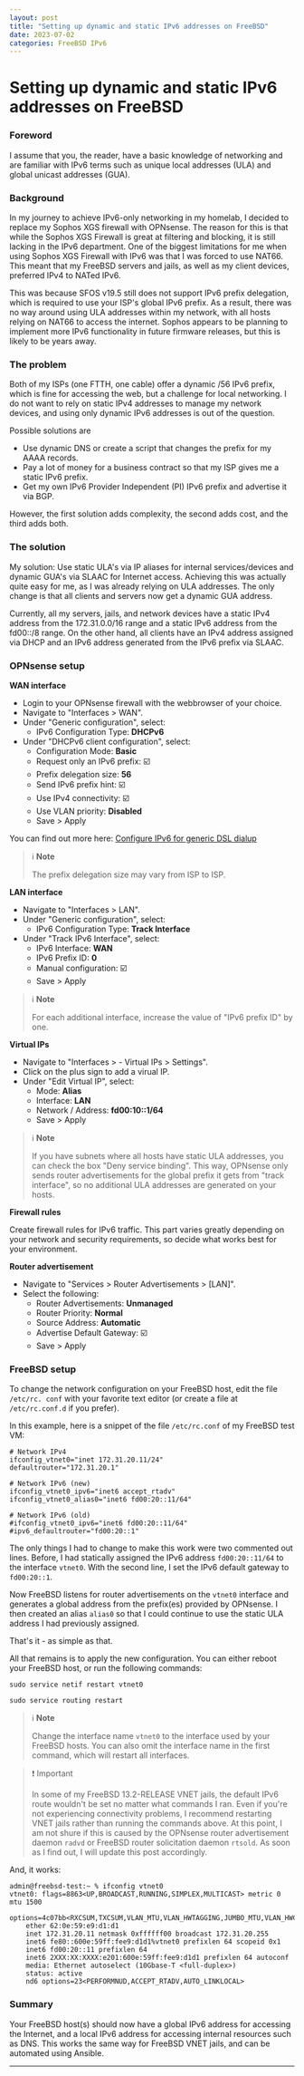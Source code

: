 ```yaml
---
layout: post
title: "Setting up dynamic and static IPv6 addresses on FreeBSD"
date: 2023-07-02
categories: FreeBSD IPv6
---
```


# Setting up dynamic and static IPv6 addresses on FreeBSD

### Foreword

I assume that you, the reader, have a basic knowledge of networking and are familiar with IPv6 terms such as unique local addresses (ULA) and global unicast addresses (GUA).

### Background

In my journey to achieve IPv6-only networking in my homelab, I decided to replace my Sophos XGS firewall with OPNsense.
The reason for this is that while the Sophos XGS Firewall is great at filtering and blocking, it is still lacking in the IPv6 department.
One of the biggest limitations for me when using Sophos XGS Firewall with IPv6 was that I was forced to use NAT66.
This meant that my FreeBSD servers and jails, as well as my client devices, preferred IPv4 to NATed IPv6.

This was because SFOS v19.5 still does not support IPv6 prefix delegation, which is required to use your ISP's global IPv6 prefix.
As a result, there was no way around using ULA addresses within my network, with all hosts relying on NAT66 to access the internet.
Sophos appears to be planning to implement more IPv6 functionality in future firmware releases, but this is likely to be years away.

### The problem

Both of my ISPs (one FTTH, one cable) offer a dynamic /56 IPv6 prefix, which is fine for accessing the web, but a challenge for local networking.
I do not want to rely on static IPv4 addresses to manage my network devices, and using only dynamic IPv6 addresses is out of the question.

Possible solutions are
- Use dynamic DNS or create a script that changes the prefix for my AAAA records.
- Pay a lot of money for a business contract so that my ISP gives me a static IPv6 prefix.
- Get my own IPv6 Provider Independent (PI) IPv6 prefix and advertise it via BGP.

However, the first solution adds complexity, the second adds cost, and the third adds both.

### The solution

My solution: Use static ULA's via IP aliases for internal services/devices and dynamic GUA's via SLAAC for Internet access.
Achieving this was actually quite easy for me, as I was already relying on ULA addresses.
The only change is that all clients and servers now get a dynamic GUA address.

Currently, all my servers, jails, and network devices have a static IPv4 address from the 172.31.0.0/16 range and a static IPv6 address from the fd00::/8 range.
On the other hand, all clients have an IPv4 address assigned via DHCP and an IPv6 address generated from the IPv6 prefix via SLAAC.

### OPNsense setup

**WAN interface**

- Login to your OPNsense firewall with the webbrowser of your choice.
- Navigate to "Interfaces > WAN".
- Under "Generic configuration", select:
	- IPv6 Configuration Type: **DHCPv6**
- Under "DHCPv6 client configuration", select:
	- Configuration Mode: **Basic**
	- Request only an IPv6 prefix: ☑️
	- Prefix delegation size: **56**
	- Send IPv6 prefix hint: ☑️
	- Use IPv4 connectivity: ☑️
	- Use VLAN priority: **Disabled**
	- Save > Apply

You can find out more here: [Configure IPv6 for generic DSL dialup](https://docs.opnsense.org/manual/how-tos/ipv6_dsl.html)

> ℹ️ **Note**
> 
> The prefix delegation size may vary from ISP to ISP.

**LAN interface**

- Navigate to "Interfaces > LAN".
- Under "Generic configuration", select:
	- IPv6 Configuration Type: **Track Interface**
- Under "Track IPv6 Interface", select:
	- IPv6 Interface: **WAN**
	- IPv6 Prefix ID: **0**
	- Manual configuration: ☑️
	- Save > Apply

> ℹ️ **Note**
> 
> For each additional interface, increase the value of "IPv6 prefix ID" by one.

**Virtual IPs**

- Navigate to "Interfaces > - Virtual IPs > Settings".
- Click on the plus sign to add a virual IP.
- Under "Edit Virtual IP", select:
	-  Mode: **Alias**
	-  Interface: **LAN**
	- Network / Address: **fd00:10::1/64**
	- Save > Apply

> ℹ️ **Note**
> 
> If you have subnets where all hosts have static ULA addresses, you can check the box "Deny service binding".
> This way, OPNsense only sends router advertisements for the global prefix it gets from "track interface", so no additional ULA addresses are generated on your hosts.

**Firewall rules**

Create firewall rules for IPv6 traffic. This part varies greatly depending on your network and security requirements, so decide what works best for your environment.

**Router advertisement**

- Navigate to "Services > Router Advertisements > [LAN]".
- Select the following:
	- Router Advertisements: **Unmanaged**
	- Router Priority: **Normal**
	- Source Address: **Automatic**
	- Advertise Default Gateway: ☑️
	- Save > Apply

### FreeBSD setup

To change the network configuration on your FreeBSD host, edit the file `/etc/rc. conf` with your favorite text editor (or create a file at `/etc/rc.conf.d` if you prefer).

In this example, here is a snippet of the file `/etc/rc.conf` of my FreeBSD test VM:

```vim
# Network IPv4
ifconfig_vtnet0="inet 172.31.20.11/24"
defaultrouter="172.31.20.1"

# Network IPv6 (new)
ifconfig_vtnet0_ipv6="inet6 accept_rtadv"
ifconfig_vtnet0_alias0="inet6 fd00:20::11/64"

# Network IPv6 (old)
#ifconfig_vtnet0_ipv6="inet6 fd00:20::11/64"
#ipv6_defaultrouter="fd00:20::1"
```

The only things I had to change to make this work were two commented out lines.
Before, I had statically assigned the IPv6 address `fd00:20::11/64` to the interface `vtnet0`. With the second line, I set the IPv6 default gateway to `fd00:20::1`.

Now FreeBSD listens for router advertisements on the `vtnet0` interface and generates a global address from the prefix(es) provided by OPNsense. I then created an alias `alias0` so that I could continue to use the static ULA address I had previously assigned.

That's it - as simple as that.

All that remains is to apply the new configuration.
You can either reboot your FreeBSD host, or run the following commands:

```shell
sudo service netif restart vtnet0
```

```shell
sudo service routing restart
```

> ℹ️ **Note**
> 
> Change the interface name `vtnet0` to the interface used by your FreeBSD hosts.
> You can also omit the interface name in the first command, which will restart all interfaces.

> ❗ Important
>
> In some of my FreeBSD 13.2-RELEASE VNET jails, the default IPv6 route wouldn't be set no matter what commands I ran.
> Even if you're not experiencing connectivity problems, I recommend restarting VNET jails rather than running the commands above.
> At this point, I am not shure if this is caused by the OPNsense router advertisement daemon `radvd` or FreeBSD router solicitation daemon `rtsold`.
> As soon as I find out, I will update this post accordingly.

And, it works:

```shell
admin@freebsd-test:~ % ifconfig vtnet0
vtnet0: flags=8863<UP,BROADCAST,RUNNING,SIMPLEX,MULTICAST> metric 0 mtu 1500
	options=4c07bb<RXCSUM,TXCSUM,VLAN_MTU,VLAN_HWTAGGING,JUMBO_MTU,VLAN_HWCSUM,TSO4,TSO6,LRO,VLAN_HWTSO,LINKSTATE,TXCSUM_IPV6>
	ether 62:0e:59:e9:d1:d1
	inet 172.31.20.11 netmask 0xffffff00 broadcast 172.31.20.255
	inet6 fe80::600e:59ff:fee9:d1d1%vtnet0 prefixlen 64 scopeid 0x1
	inet6 fd00:20::11 prefixlen 64
	inet6 2XXX:XX:XXXX:e201:600e:59ff:fee9:d1d1 prefixlen 64 autoconf
	media: Ethernet autoselect (10Gbase-T <full-duplex>)
	status: active
	nd6 options=23<PERFORMNUD,ACCEPT_RTADV,AUTO_LINKLOCAL>
```

### Summary

Your FreeBSD host(s) should now have a global IPv6 address for accessing the Internet, and a local IPv6 address for accessing internal resources such as DNS.
This works the same way for FreeBSD VNET jails, and can be automated using Ansible.

---
